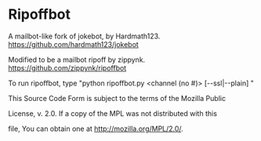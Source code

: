 # Ripoffbot

A mailbot-like fork of jokebot, by Hardmath123. https://github.com/hardmath123/jokebot

Modified to be a mailbot ripoff by zippynk. https://github.com/zippynk/ripoffbot

To run ripoffbot, type "python ripoffbot.py <host> <channel (no #)> [--ssl|--plain] <nick>"



This Source Code Form is subject to the terms of the Mozilla Public

License, v. 2.0. If a copy of the MPL was not distributed with this

file, You can obtain one at http://mozilla.org/MPL/2.0/.
